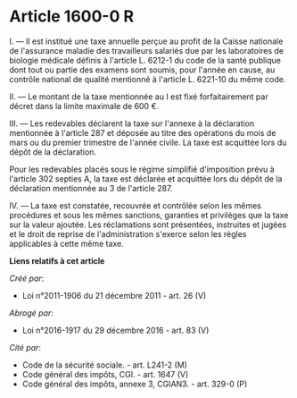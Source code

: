 # Article 1600-0 R

I. ― Il est institué une taxe annuelle perçue au profit de la Caisse nationale de l'assurance maladie des travailleurs
salariés due par les laboratoires de biologie médicale définis à l'article L. 6212-1 du code de la santé publique dont tout
ou partie des examens sont soumis, pour l'année en cause, au contrôle national de qualité mentionné à l'article L. 6221-10 du
même code. 

II. ― Le montant de la taxe mentionnée au I est fixé forfaitairement par décret dans la limite maximale de 600 €. 

III. ― Les redevables déclarent la taxe sur l'annexe à la déclaration mentionnée à l'article 287 et déposée au titre des
opérations du mois de mars ou du premier trimestre de l'année civile. La taxe est acquittée lors du dépôt de la déclaration. 

Pour les redevables placés sous le régime simplifié d'imposition prévu à l'article 302 septies A, la taxe est déclarée et
acquittée lors du dépôt de la déclaration mentionnée au 3 de l'article 287. 

IV. ― La taxe est constatée, recouvrée et contrôlée selon les mêmes procédures et sous les mêmes sanctions, garanties et
privilèges que la taxe sur la valeur ajoutée. Les réclamations sont présentées, instruites et jugées et le droit de reprise
de l'administration s'exerce selon les règles applicables à cette même taxe.

**Liens relatifs à cet article**

_Créé par_:

  - Loi n°2011-1906 du 21 décembre 2011 - art. 26 (V)

_Abrogé par_:

  - Loi n°2016-1917 du 29 décembre 2016 - art. 83 (V)

_Cité par_:

  - Code de la sécurité sociale. - art. L241-2 (M)
  - Code général des impôts, CGI. - art. 1647 (V)
  - Code général des impôts, annexe 3, CGIAN3. - art. 329-0 (P)
